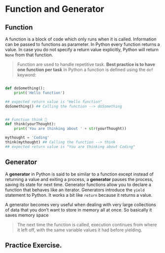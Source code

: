# Function and Generator 
## Function 
A function is a block of code which only runs when it is called. Information can be passed to functions as parameter.
In Python every function returns a value. In case you do not specify a return value explicitly, Python will return `None` from that function.

> Function are used to handle repetitive task. **Best practice is to have one function per task**
In Python a function is defined using the `def` keyword:
```python

def doSomething():
    print('Hello function')

## expected return value is "Hello function"
doSomething() ## Calling the function --> doSomething


## Function think 🤔
def think(yourThought):
    print('You are thinking about ' + str(yourThought))

mythought = 'Coding'
think(mythought) ## Calling the function --> think
## expected return value is "You are thinking about Coding"

```

## Generator
A **generator** in Python is said to be similar to a function except instead of returning a value and exiting a process, a **generator**  pauses the process, saving its state for next time. Generator functions allow you to declare a function that behaves like an iterator. Generators introduce the `yield` statement to Python. It works a bit like `return` because it returns a value.

A generator becomes very useful when dealing with very large collections of data that you don’t want to store in memory all at once. So basically it saves memory space

> The next time the function is called, execution continues from where it left off, with the same variable values it had before yielding.

## Practice Exercise. 


